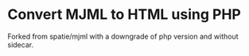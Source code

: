 # Convert MJML to HTML using PHP

Forked from spatie/mjml with a downgrade of php version and without sidecar.
